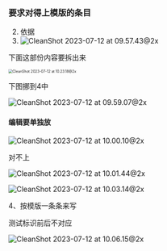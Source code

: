 ### **要求对得上模版的条目**

2. 依据
3. ![CleanShot 2023-07-12 at 09.57.43@2x](/Users/kuiqwang/Library/Application%20Support/CleanShot/media/media_AKFpAynNYi/CleanShot%202023-07-12%20at%2009.57.43@2x.png)

下面这部份内容要拆出来

<img src="http://img.wqkenqing.ren/typora_img/CleanShot%202023-07-12%20at%2010.23.18@2x.png" alt="CleanShot 2023-07-12 at 10.23.18@2x" style="zoom:50%;" />

下图挪到4中

![CleanShot 2023-07-12 at 09.59.07@2x](http://img.wqkenqing.ren/typora_img/CleanShot%202023-07-12%20at%2009.59.07@2x.png)

#### 编辑要单独放





![CleanShot 2023-07-12 at 10.00.10@2x](http://img.wqkenqing.ren/typora_img/CleanShot%202023-07-12%20at%2010.00.10@2x.png)



对不上

![CleanShot 2023-07-12 at 10.01.44@2x](http://img.wqkenqing.ren/typora_img/CleanShot%202023-07-12%20at%2010.01.44@2x.png)



![CleanShot 2023-07-12 at 10.03.14@2x](http://img.wqkenqing.ren/typora_img/CleanShot%202023-07-12%20at%2010.03.14@2x.png)





4、按模版一条条来写



测试标识前后不对应



![CleanShot 2023-07-12 at 10.06.15@2x](http://img.wqkenqing.ren/typora_img/CleanShot%202023-07-12%20at%2010.06.15@2x.png)




